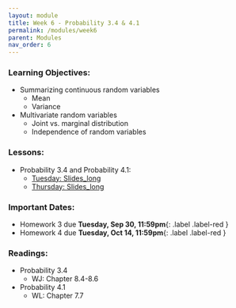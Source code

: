 ```yaml
---
layout: module
title: Week 6 - Probability 3.4 & 4.1 
permalink: /modules/week6
parent: Modules
nav_order: 6
---
```


### Learning Objectives:
* Summarizing continuous random variables
    * Mean
    * Variance
* Multivariate random variables
    * Joint vs. marginal distribution
    * Independence of random variables

### Lessons:
* Probability 3.4 and Probability 4.1:
  * [Tuesday: Slides_long](https://xinchenyu.github.io/csc380/Slides/25f380_probability3_long_thurs.pdf)
  * [Thursday: Slides_long](https://xinchenyu.github.io/csc380/Slides/25f380_probability4_long_thurs.pdf)


### Important Dates:
* Homework 3 due **Tuesday, Sep 30, 11:59pm**{: .label .label-red }
* Homework 4 due **Tuesday, Oct 14, 11:59pm**{: .label .label-red }


### Readings:
* Probability 3.4
    * WJ: Chapter 8.4-8.6
* Probability 4.1
    * WL: Chapter 7.7

